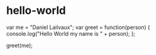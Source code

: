 # hello-world

var me = "Daniel Lailvaux";
var greet = function(person) {
  console.log("Hello World my name is " + person);
};

greet(me);
